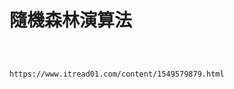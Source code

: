 # 隨機森林演算法

```



```




```
https://www.itread01.com/content/1549579879.html


```



```



```



```



```



```



```



```



```



```



```



```



```



```



```



```



```







